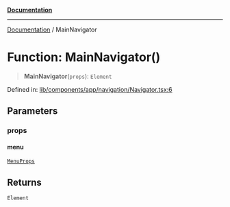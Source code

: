 [**Documentation**](../README.md)

***

[Documentation](../README.md) / MainNavigator

# Function: MainNavigator()

> **MainNavigator**(`props`): `Element`

Defined in: [lib/components/app/navigation/Navigator.tsx:6](https://github.com/aldesgroup/goaldn/blob/6a7943d02984b1a6b41d76a3a483a1484b644076/lib/components/app/navigation/Navigator.tsx#L6)

## Parameters

### props

#### menu

[`MenuProps`](../interfaces/MenuProps.md)

## Returns

`Element`
